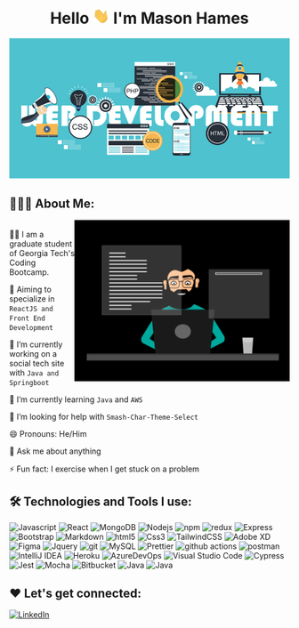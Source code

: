 <h1 align="center">Hello <img src="https://raw.githubusercontent.com/ABSphreak/ABSphreak/master/gifs/Hi.gif" width="30px"> I'm Mason Hames</h1>

<!--
**MasonHames/MasonHames** is a ✨ _special_ ✨ repository because its `README.md` (this file) appears on your GitHub profile.

Here are some ideas to get you started:

- 🔭 I’m currently working on ...
- 🌱 I’m currently learning ...
- 👯 I’m looking to collaborate on ...
- 🤔 I’m looking for help with ...
- 💬 Ask me about ...
- 📫 How to reach me: ...
- 😄 Pronouns: ...
- ⚡ Fun fact: ...
-->

<div align="center">
  <img src ="./bannerPHPSuper.jpg" />
  
</div>

## 👨🏻‍💻 About Me:

<img  src="./thoughtworks-gif_dribbble.gif" height="290px" align="right" />
<br>
🙋‍♂️ I am a graduate student of Georgia Tech's Coding Bootcamp.

🎯 Aiming to specialize in `ReactJS and Front End Development`

🔭 I’m currently working on a social tech site with `Java and Springboot`

🌱 I’m currently learning `Java` and `AWS`

🤔 I’m looking for help with `Smash-Char-Theme-Select`

😄 Pronouns: He/Him

💬 Ask me about anything

⚡ Fun fact: I exercise when I get stuck on a problem

## 🛠️ Technologies and Tools I use:
<!-- <img alt="WORDS" src="shield.io badge link" height="25px"/> -->
 <p>
<img alt="Javascript" src="https://img.shields.io/badge/JavaScript-323330?style=for-the-badge&logo=javascript&logoColor=F7DF1E"  height="25px"/>
<img alt="React" src="https://img.shields.io/badge/React-20232A?style=for-the-badge&logo=react&logoColor=61DAFB" height="25px"/>
<img alt="MongoDB" src="https://img.shields.io/badge/-MongoDB-13aa52?style=flat-square&logo=mongodb&logoColor=white"  height="25px"/>
<img alt="Nodejs" src="https://img.shields.io/badge/-Nodejs-43853d?style=flat-square&logo=Node.js&logoColor=white"  height="25px"/>
<img alt="npm" src="https://img.shields.io/badge/NPM-%23000000.svg?style=for-the-badge&logo=npm&logoColor=white" height="25px"/>
<img alt="redux" src="https://img.shields.io/badge/-Redux-764ABC?style=flat-square&logo=redux&logoColor=white" height="25px"/>
<img alt="Express" src="https://img.shields.io/badge/express.js-%23404d59.svg?style=for-the-badge&logo=express&logoColor=%2361DAFB" height="25px"/>
<img alt="Bootstrap" src="https://img.shields.io/badge/Bootstrap-563D7C?style=for-the-badge&logo=bootstrap&logoColor=white" height="25px"/>
<img alt="Markdown" src="https://img.shields.io/badge/Markdown-000000?style=for-the-badge&logo=markdown&logoColor=white"  height="25px"/>
<img alt="html5" src="https://img.shields.io/badge/HTML5-E34F26?style=for-the-badge&logo=html5&logoColor=white" height="25px"/>
<img alt="Css3" src="https://img.shields.io/badge/CSS3-1572B6?style=for-the-badge&logo=css3&logoColor=white" height="25px"/>
<img alt="TailwindCSS" src="https://img.shields.io/badge/tailwindcss-%2338B2AC.svg?style=for-the-badge&logo=tailwind-css&logoColor=white" height="25px"/>
<img alt="Adobe XD" src="https://img.shields.io/badge/Adobe%20XD-470137?style=for-the-badge&logo=Adobe%20XD&logoColor=#FF61F6" height="25px"/>
<img alt="Figma" src="https://img.shields.io/badge/figma-%23F24E1E.svg?style=for-the-badge&logo=figma&logoColor=white" height="25px"/>
<img alt="Jquery" src="https://img.shields.io/badge/jquery-%230769AD.svg?style=for-the-badge&logo=jquery&logoColor=white" height="25px"/>
<img alt="git" src="https://img.shields.io/badge/-Git-F05032?style=flat-square&logo=git&logoColor=white" height="25px"/>
<img alt="MySQL" src="https://img.shields.io/badge/mysql-%2300f.svg?style=for-the-badge&logo=mysql&logoColor=white" height="25px"/>
<img alt="Prettier" src="https://img.shields.io/badge/-Prettier-F7B93E?style=flat-square&logo=prettier&logoColor=white" height="25px"/>
<img alt="github actions" src="https://img.shields.io/badge/-Github_Actions-2088FF?style=flat-square&logo=github-actions&logoColor=white" height="25px"/>
<img alt="postman" src="https://img.shields.io/badge/-Postman-00C7B7?style=flat-square&logo=postman&logoColor=white" height="25px"/>
<img alt="IntelliJ IDEA" src="https://img.shields.io/badge/IntelliJ_IDEA-000000.svg?style=for-the-badge&logo=intellij-idea&logoColor=white" height="25px"/>
<img alt="Heroku" src="https://img.shields.io/badge/-Heroku-430098?style=flat-square&logo=heroku&logoColor=white" height="25px"/>
<img alt="AzureDevOps" src="https://img.shields.io/badge/azure-%230072C6.svg?style=for-the-badge&logo=microsoftazure&logoColor=white" height="25px"/>
<img alt="Visual Studio Code" src="https://img.shields.io/badge/Visual%20Studio%20Code-0078d7.svg?style=for-the-badge&logo=visual-studio-code&logoColor=white" height="25px"/>
<img alt="Cypress" src="https://img.shields.io/badge/-cypress-%23E5E5E5?style=for-the-badge&logo=cypress&logoColor=058a5e" height="25px"/>
<img alt="Jest" src="https://img.shields.io/badge/-jest-%23C21325?style=for-the-badge&logo=jest&logoColor=white" height="25px"/>
<img alt="Mocha" src="https://img.shields.io/badge/-mocha-%238D6748?style=for-the-badge&logo=mocha&logoColor=white" height="25px"/>
<img alt="Bitbucket" src="https://img.shields.io/badge/bitbucket-%230047B3.svg?style=for-the-badge&logo=bitbucket&logoColor=white" height="25px"/>
<img alt="Java" src="https://img.shields.io/badge/Java-ED8B00?style=for-the-badge&logo=java&logoColor=white" height="25px"/>
<img alt="Java" src="https://img.shields.io/badge/Amazon_AWS-232F3E?style=for-the-badge&logo=amazon-aws&logoColor=white" height="25px"/>
</p>

## ❤️ Let's get connected:
<p><a href="https://www.linkedin.com/in/mason-hames/" target="_blank"><img alt="LinkedIn" src="https://img.shields.io/badge/linkedin-%230077B5.svg?&style=for-the-badge&logo=linkedin&logoColor=white"  height="30px"/></a></p>
